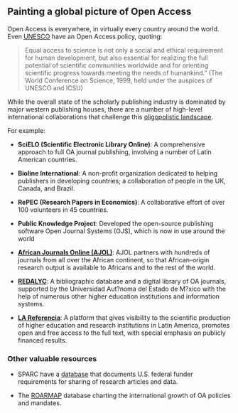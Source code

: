 ## Painting a global picture of Open Access <a name="global"></a>

Open Access is everywhere, in virtually every country around the world. Even [UNESCO](http://www.unesco.org/new/fileadmin/MULTIMEDIA/HQ/ERI/pdf/oa_policy_rev2.pdf) have an Open Access policy, quoting:

> Equal access to science is not only a social and ethical requirement for human development, but also essential for realizing the full potential of scientific communities worldwide and for orienting scientific progress towards meeting the needs of humankind.” (The World Conference on Science, 1999, held under the auspices of UNESCO and ICSU)

While the overall state of the scholarly publishing industry is dominated by major western publishing houses, there are a number of high-level international collaborations that challenge this [oligopolistic landscape](https://journals.plos.org/plosone/article?id=10.1371/journal.pone.0127502).

For example:

* **SciELO (Scientific Electronic Library Online)**: A comprehensive approach to full OA journal publishing, involving a number of Latin American countries.

* **Bioline International**: A non-profit organization dedicated to helping publishers in developing countries; a collaboration of people in the UK, Canada, and Brazil.

* **RePEC (Research Papers in Economics)**: A collaborative effort of over 100 volunteers in 45 countries.

* **Public Knowledge Project**: Developed the open-source publishing software Open Journal Systems (OJS), which is now in use around the world

* [**African Journals Online (AJOL)**](https://www.ajol.info/): AJOL partners with hundreds of journals from all over the African continent, so that African-origin research output is available to Africans and to the rest of the world. 

* [**REDALYC**](http://www.redalyc.org/home.oa): A bibliographic database and a digital library of OA journals, supported by the Universidad Aut?noma del Estado de M?xico with the help of numerous other higher education institutions and information systems.

* [**LA Referencia**](http://www.lareferencia.info/en/): A platform that gives visibility to the scientific production of higher education and research institutions in Latin America, promotes open and free access to the full text, with special emphasis on publicly financed results.

### Other valuable resources

* SPARC have a [database](http://researchsharing.sparcopen.org/) that documents U.S. federal funder requirements for sharing of research articles and data.

* The [ROARMAP](https://roarmap.eprints.org/) database charting the international growth of OA policies and mandates.